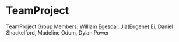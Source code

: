 # TeamProject
TeamProject
Group Members: William Egesdal, Jia(Eugene) Ei, Daniel Shackelford, Madeline Odom, Dylan Power
